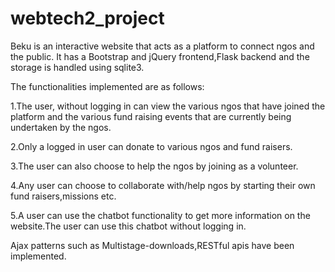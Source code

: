 # webtech2_project
Beku is an interactive website that acts as a platform to connect ngos and the public.
It has a Bootstrap and jQuery frontend,Flask backend and the storage is handled using sqlite3.

The functionalities implemented are as follows:

1.The user, without logging in can view the various ngos that have joined the platform and the various fund raising events that are currently being undertaken by the ngos.

2.Only a logged in user can donate to various ngos and fund raisers.

3.The user can also choose to help the ngos by joining as a volunteer.

4.Any user can choose to collaborate with/help ngos by starting their own fund raisers,missions etc.

5.A user can use the chatbot functionality to get more information on the website.The user can use this chatbot without logging in.

Ajax patterns such as Multistage-downloads,RESTful apis have been implemented.

